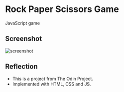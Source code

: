 # Rock Paper Scissors Game
JavaScript game

## Screenshot
![screenshot](https://user-images.githubusercontent.com/36531464/104810833-93b1cc00-5821-11eb-8a71-d6a4ea2f389e.png)

## Reflection
 - This is a project from The Odin Project.
 - Implemented with HTML, CSS and JS.
